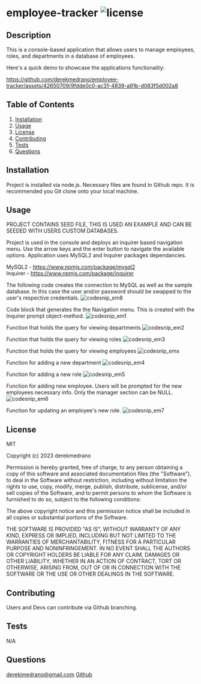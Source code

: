 # employee-tracker ![license](https://img.shields.io/badge/license-MIT-blue)

## Description
This is a console-based application that allows users to manage employees, roles, and departments in a database of employees.

Here's a quick demo to showcase the applications functionality:

https://github.com/derekmedrano/employee-tracker/assets/42650709/9fdde0c0-ac31-4839-a91b-d083f5d002a8

## Table of Contents
1. [Installation](#installation)
2. [Usage](#usage)
3. [License](#license)
4. [Contributing](#contributing)
5. [Tests](#tests)
6. [Questions](#questions)

## Installation
Project is installed via node.js. Necessary files are found in Github repo. It is recommended you Git clone onto your local machine.

## Usage
PROJECT CONTAINS SEED FILE, THIS IS USED AN EXAMPLE AND CAN BE SEEDED WITH USERS CUSTOM DATABASES.

Project is used in the console and deploys an inquirer based navigation menu. Use the arrow keys and the enter button to navigate the available options.
Application uses MySQL2 and Inquirer packages dependancies.

MySQL2 - https://www.npmjs.com/package/mysql2 <br>
Inquirer - https://www.npmjs.com/package/inquirer

The following code creates the connection to MySQL as well as the sample database. In this case the user and/or password should be swapped to the user's respective credentials.
![codesnip_em8](https://github.com/derekmedrano/employee-tracker/assets/42650709/dbd50ba3-0aae-4fe9-adba-577dd6ca62f8) 

Code block that generates the the Navigation menu. This is created with the Inquirer prompt object-method.
![codesnip_em1](https://github.com/derekmedrano/employee-tracker/assets/42650709/741f9047-ab53-4d7c-91a0-d1d5bcaef109)

Function that holds the query for viewing departments
![codesnip_em2](https://github.com/derekmedrano/employee-tracker/assets/42650709/6efa4ece-830a-477c-904c-6b3ef8022e40)

Function that holds the query for viewing roles
![codesnip_em3](https://github.com/derekmedrano/employee-tracker/assets/42650709/a919dca2-8d77-4a82-aa67-c50b6d6ab4f6)

Function that holds the query for viewing employees
![codesnip_emx](https://github.com/derekmedrano/employee-tracker/assets/42650709/36e411ff-13b1-4506-aeb4-0a47a2d1ab0a)

Function for adding a new department
![codesnip_em4](https://github.com/derekmedrano/employee-tracker/assets/42650709/9cfbb198-2ef9-48b4-bd34-e6d4b3013007)

Function for adding a new role 
![codesnip_em5](https://github.com/derekmedrano/employee-tracker/assets/42650709/64f8869d-08c8-4df4-930b-a4575417f59e)

Function for adding new employee. Users will be prompted for the new employees necessary info. Only the manager section can be NULL.
![codesnip_em6](https://github.com/derekmedrano/employee-tracker/assets/42650709/db677e8c-d351-4f7b-9c2d-8f732eb0ff85)

Function for updating an employee's new role.
![codesnip_em7](https://github.com/derekmedrano/employee-tracker/assets/42650709/8bfeaddf-834f-4386-86b2-0b9cdbc47150)






## License
MIT

Copyright (c) 2023 derekmedrano

Permission is hereby granted, free of charge, to any person obtaining a copy of this software and associated documentation files (the "Software"), to deal in the Software without restriction, including without limitation the rights to use, copy, modify, merge, publish, distribute, sublicense, and/or sell copies of the Software, and to permit persons to whom the Software is furnished to do so, subject to the following conditions:

The above copyright notice and this permission notice shall be included in all copies or substantial portions of the Software.

THE SOFTWARE IS PROVIDED "AS IS", WITHOUT WARRANTY OF ANY KIND, EXPRESS OR IMPLIED, INCLUDING BUT NOT LIMITED TO THE WARRANTIES OF MERCHANTABILITY, FITNESS FOR A PARTICULAR PURPOSE AND NONINFRINGEMENT. IN NO EVENT SHALL THE AUTHORS OR COPYRIGHT HOLDERS BE LIABLE FOR ANY CLAIM, DAMAGES OR OTHER LIABILITY, WHETHER IN AN ACTION OF CONTRACT, TORT OR OTHERWISE, ARISING FROM, OUT OF OR IN CONNECTION WITH THE SOFTWARE OR THE USE OR OTHER DEALINGS IN THE SOFTWARE.

## Contributing
Users and Devs can contribute via Github branching.

## Tests
N/A

## Questions
derekjmedrano@gmail.com
[Github](www.github.com/derekmedrano)
